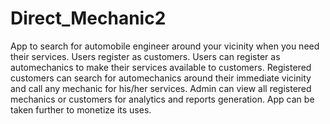 # Direct_Mechanic2
App to search for automobile engineer around your vicinity when you need their services.
Users register as customers.
Users can register as automechanics to make their services available to customers.
Registered customers can search for automechanics around their immediate vicinity and call any mechanic for his/her services.
Admin can view all registered mechanics or customers for analytics and reports generation.
App can be taken further to monetize its uses.
